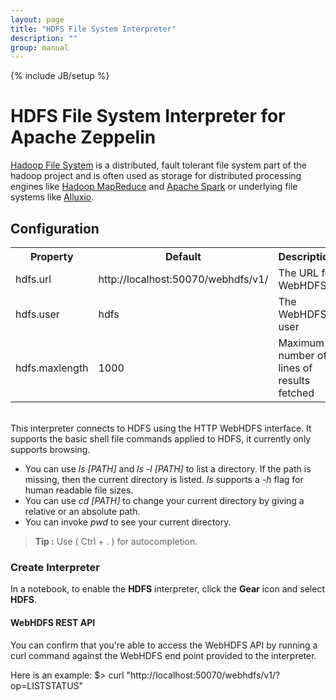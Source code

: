 ```yaml
---
layout: page
title: "HDFS File System Interpreter"
description: ""
group: manual
---
```

{% include JB/setup %}

# HDFS File System Interpreter for Apache Zeppelin

<div id="toc"></div>

[Hadoop File System](http://hadoop.apache.org/) is a distributed, fault tolerant file system part of the hadoop project and is often used as storage for distributed processing engines like [Hadoop MapReduce](http://hadoop.apache.org/) and [Apache Spark](http://spark.apache.org/) or underlying file systems like [Alluxio](http://www.alluxio.org/).

## Configuration
<table class="table-configuration">
  <tr>
    <th>Property</th>
    <th>Default</th>
    <th>Description</th>
  </tr>
  <tr>
    <td>hdfs.url</td>
    <td>http://localhost:50070/webhdfs/v1/</td>
    <td>The URL for WebHDFS</td>
  </tr>
  <tr>
    <td>hdfs.user</td>
    <td>hdfs</td>
    <td>The WebHDFS user</td>
  </tr>
  <tr>
    <td>hdfs.maxlength</td>
    <td>1000</td>
    <td>Maximum number of lines of results fetched</td>
  </tr>
</table>

<br/>
This interpreter connects to HDFS using the HTTP WebHDFS interface.
It supports the basic shell file commands applied to HDFS, it currently only supports browsing.

* You can use <i>ls [PATH]</i> and <i>ls -l [PATH]</i> to list a directory. If the path is missing, then the current directory is listed.  <i>ls </i> supports a <i>-h</i> flag for human readable file sizes.
* You can use <i>cd [PATH]</i> to change your current directory by giving a relative or an absolute path.
* You can invoke <i>pwd</i> to see your current directory.

> **Tip :** Use ( Ctrl + . ) for autocompletion.

### Create Interpreter

In a notebook, to enable the **HDFS** interpreter, click the **Gear** icon and select **HDFS**.


#### WebHDFS REST API
You can confirm that you're able to access the WebHDFS API by running a curl command against the WebHDFS end point provided to the interpreter.

Here is an example:
$> curl "http://localhost:50070/webhdfs/v1/?op=LISTSTATUS"
